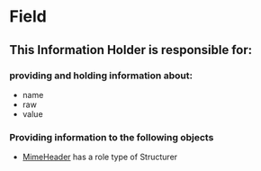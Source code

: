 # Field
## This Information Holder is responsible for:
### providing and holding information about: 
* name
* raw
* value
### Providing information to the following objects 
* [MimeHeader](../Structurers/MimeHeader.md) has a role type of Structurer
